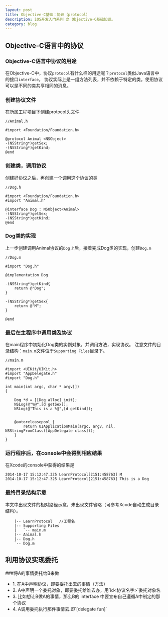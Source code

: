 ```yaml
---
layout: post
title: Objective-C基础：协议（protocol）
description: iOS开发入门系列 之 Objective-C基础知识。
category: blog
---
```


## Objective-C语言中的协议

### Objective-C语言中协议的用途
在Objective-C中，协议`protocol`有什么样的用途呢？`protocol`类似Java语言中的接口`interface`。
协议实际上是一组方法列表，并不依赖于特定的类。使用协议可以是不同的类共享相同的消息。

### 创建协议文件
在所属工程项目下创建protocol头文件

	//Animal.h
	
    #import <Foundation/Foundation.h>

	@protocol Animal <NSObject>
	-(NSString*)getSex;	
	-(NSString*)getKind;
	@end
	
### 创建类，调用协议
创建好协议之后，再创建一个调用这个协议的类

	//Dog.h
	
	#import <Foundation/Foundation.h>
	#import "Animal.h"

	@interface Dog : NSObject<Animal>
	-(NSString*)getSex;
	-(NSString*)getKind;
	@end
	
### Dog类的实现
上一步创建调用Animal协议的`Dog.h`后，接着完成Dog类的实现，创建`Dog.m`

	//Dog.m
	
	#import "Dog.h"

	@implementation Dog

	-(NSString*)getKind{
   		return @"Dog";
	}

	-(NSString*)getSex{
    	return @"M";
	}

	@end

### 最后在主程序中调用类及协议
在main程序中初始化Dog类的实例对象，并调用方法，实现协议。
注意文件的目录结构：`main.m`文件位于`Supporting Files`目录下。

	//main.m
	
	#import <UIKit/UIKit.h>
	#import "AppDelegate.h"
	#import "Dog.h"

	int main(int argc, char * argv[])
	{

	    Dog *d = [[Dog alloc] init];
	    NSLog(@"%@",[d getSex]);
	    NSLog(@"This is a %@",[d getKind]);
	    
	    
	    @autoreleasepool {
	        return UIApplicationMain(argc, argv, nil, NSStringFromClass([AppDelegate class]));
	    }
	}

### 运行程序后，在console中会得到相应结果
在Xcode的console中获得的结果是

	2014-10-17 15:12:47.325 LearnProtocol[2151:458763] M
	2014-10-17 15:12:47.325 LearnProtocol[2151:458763] This is a Dog

### 最终目录结构示意
本文中出现文件的相对路径示意，未出现文件省略（可参考Xcode自动生成目录结构）。

	   	|-- LearnProtocal	//工程名
	   	|-- Supporting Files
		|   `-- main.m
	   	|-- Animal.h
	   	|-- Dog.h
	   	`-- Dog.m
    	
## 利用协议实现委托

###将A的事情委托给B来做

<ul>
	<li>1. 在A中声明协议，即要委托出去的事情（方法）</li>
	<li>2. A中声明一个委托对象，即要委托给谁去办，用`id<协议名字>`委托对象名</li>
	<li>3. 比如想让B做A的事情，那么B的 interface 中要宣布自己遵循A中制定的那个协议</li>
	<li>4. A调用委托执行那件事情去.即`[delegate fun]`</li>
</ul>
